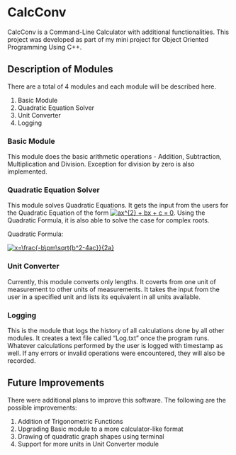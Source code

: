 # CalcConv
CalcConv is a Command-Line Calculator with additional functionalities. This project was developed as part of my mini project for Object Oriented Programming Using C++.

## Description of Modules 

There are a total of 4 modules and each module will be described here. 

1. Basic Module
2. Quadratic Equation Solver 
3. Unit Converter 
4. Logging  

### Basic Module 

This module does the basic arithmetic operations - Addition, Subtraction, Multiplication and Division. Exception for division by zero is also implemented. 

### Quadratic Equation Solver 

This module solves Quadratic Equations. It gets the input from the users for the Quadratic Equation of the form <a href="https://www.codecogs.com/eqnedit.php?latex=ax^{2}&space;&plus;&space;bx&space;&plus;&space;c&space;=&space;0" target="_blank"><img src="https://latex.codecogs.com/svg.latex?ax^{2}&space;&plus;&space;bx&space;&plus;&space;c&space;=&space;0" title="ax^{2} + bx + c = 0" /></a>.
Using the Quadratic Formula, it is also able to solve the case for complex roots. 

Quadratic Formula: 

<a href="https://www.codecogs.com/eqnedit.php?latex=x=\frac{-b\pm\sqrt{b^2-4ac}}{2a}" target="_blank"><img src="https://latex.codecogs.com/svg.latex?x=\frac{-b\pm\sqrt{b^2-4ac}}{2a}" title="x=\frac{-b\pm\sqrt{b^2-4ac}}{2a}" /></a>

### Unit Converter 

Currently, this module converts only lengths. It coverts from one unit of measurement to other units of measurements. It takes the input from the user in a specified unit and lists its equivalent in all units available.

### Logging  

This is the module that logs the history of all calculations done by all other modules. It creates a text file called “Log.txt” once the program runs. Whatever calculations performed by the user is logged with timestamp as well. If any errors or invalid operations were encountered, they will also be recorded.


## Future Improvements
There were additional plans to improve this software. The following are the possible improvements: 

1. Addition of Trigonometric Functions 
2. Upgrading Basic module to a more calculator-like format
3. Drawing of quadratic graph shapes using terminal 
4. Support for more units in Unit Converter module
